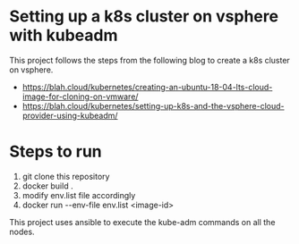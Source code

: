 # Setting up a k8s cluster on vsphere with kubeadm

This project follows the steps from the following blog to create a k8s cluster on vsphere.
- https://blah.cloud/kubernetes/creating-an-ubuntu-18-04-lts-cloud-image-for-cloning-on-vmware/
- https://blah.cloud/kubernetes/setting-up-k8s-and-the-vsphere-cloud-provider-using-kubeadm/

# Steps to run
1. git clone this repository
2. docker build .
3. modify env.list file accordingly
4. docker run --env-file env.list \<image-id\>

This project uses ansible to execute the kube-adm commands on all the nodes.

